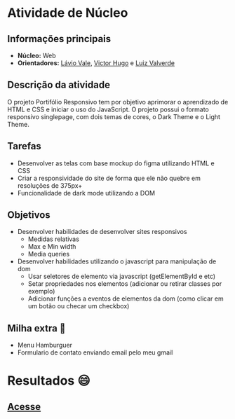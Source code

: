 # Atividade de Núcleo

## Informações principais

- **Núcleo:** Web
- **Orientadores:** [Lávio Vale](https://gitlab.com/lavio), [Victor Hugo](https://gitlab.com/victorhsmsantos) e [Luiz Valverde](https://gitlab.com/luiz2003)

## Descrição da atividade

O projeto Portifólio Responsivo tem por objetivo aprimorar o aprendizado de HTML e CSS e iniciar o uso do JavaScript. O projeto possui o formato responsivo singlepage, com dois temas de cores, o Dark Theme e o Light Theme.

## Tarefas

- Desenvolver as telas com base mockup do figma utilizando HTML e CSS
- Criar a responsividade do site de forma que ele não quebre em resoluções de 375px+
- Funcionalidade de dark mode utilizando a DOM

## Objetivos

- Desenvolver habilidades de desenvolver sites responsivos
  - Medidas relativas
  - Max e Min width
  - Media queries
- Desenvolver habilidades utilizando o javascript para manipulação de dom
  - Usar seletores de elemento via javascript (getElementById e etc)
  - Setar propriedades nos elementos (adicionar ou retirar classes por exemplo)
  - Adicionar funções a eventos de elementos da dom (como clicar em um botão ou checar um checkbox)

## Milha extra :rocket:

- Menu Hamburguer
- Formulario de contato enviando email pelo meu gmail

# Resultados :smile:

## [Acesse](https://djairmaykon.github.io/)
